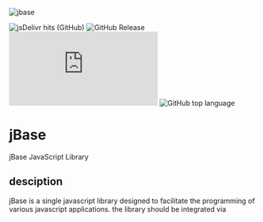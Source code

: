 ![jbase](https://github.com/k37z3r/jBase/assets/105192630/e749d4b4-9134-4307-a404-50dc0b258a55)

![jsDelivr hits (GitHub)](https://img.shields.io/jsdelivr/gh/hy/k37z3r/jBase?style=plastic&labelColor=rgb(255%2C127%2C0))
![GitHub Release](https://img.shields.io/github/v/release/k37z3r/jBase?style=plastic&labelColor=rgb(0%2C0%2C255))
![GitHub file size in bytes](https://img.shields.io/github/size/k37z3r/jBase/jBase.js?style=plastic&labelColor=rgb(0%2C255%2C0))
![GitHub top language](https://img.shields.io/github/languages/top/k37z3r/jBase?style=plastic&labelColor=rgb(255%2C255%2C0))





# jBase
jBase JavaScript Library

## desciption
jBase is a single javascript library designed to facilitate the programming of various javascript applications.
the library should be integrated via <script> in the head area.
```
<head>
    <script type="text/javascript" src="./jBase.js" defer="defer"></script>
</head>
```
or use a CDN
```
<head>
    <script type="text/javascript" src="https://cdn.jsdelivr.net/gh/k37z3r/jBase@main/jBase.js" defer="defer"></script>
</head>
```

## using

> [!NOTE]
> ### ready()
> ```
> $(document).ready(function(){
>  //codes
> });
> ```
> 
> ### each()
> ```
> $('a').each(function(e){
>     $(e).html('example text');
> }); //like forEach
> ```
> 
> ### addClass()
> ```
> $('span').addClass('red'); //set class="red"
> ```
> 
> ### removeClass()
> ```
> $('span').removeClass('red'); //remove red from class="red"
> ```
> 
> ### hasClass()
> ```
> console.log($('span').hasClass('red')) //returns true / false 
> ```
> 
> ### css()
> ```
> $('span').css({
>     color:'red'
> }) //set style="color:red;"
> ```
> 
> ### attr()
> ```
> $('#span').attr('class') //returns the classselector
> ```
> ```
> $('#span').attr('class', 'example') //set class="example"
> ```
>
> ### html()
> ```
> $('div').html() //gets the innerHTML 
> ```
> ```
> $('div').html('x') //add the innerHTML 
> ```
> 
> ### prepend()
> ```
> let h1=document.createElement('h1');
> h1.innerHTML='this is a heading';
> $('div').prepend(h1) //prepend the node
> ```
> ```
> $('div').prepend('hello') //prepend the string 
> ```
> 
> ### append()
> ```
> let h1=document.createElement('h1');
> h1.innerHTML='this is a heading';
> $('div').append(h1) //append the node
> ```
> ```
> $('div').append('hello') //append the string 
> ```
> 
> ### hide()
> ```
> $('div').hide() //set display: none;
> ```
> 
> ### show()
> ```
> $('div').show() //set display: block;
> ```
> 
> ### on()
> ```
> $('div').on('click',function(){
>     alert('message: click has been executed')
> })
> ```
> 
> ### $.ajax()
> ```
> $.ajax({
>     url:'example.php',
>     type:'post',
>     data:{
>         name:'Joydeep',
>         password: '123abc123'
>     },
>     success: function(res){
>         console.log(res)
>     }
> }) // a simple XMLHttpRequest()
> ```
> 
> ### toggleSlide()
> ```
> $("#menuopener').on("click", function(){
>     $("#menu").toggleSlide(
>         {
>             timer: "fast",  // fast = 200ms / moderate = 500ms / slow = 800ms or set time like: timer: "150ms"
>             transition: "ease", // standard = linear
>             transform: {
>                 in: "translateX(0%)", // standard = translateY(0%)
>                 out: "translateX(100%)" // standard = translateY(100%)
>             }
>         }
>     )
> });
> ```

> [!TIP]
> ### chaining
> ```
> $('span').addClass('red').removeClass('blue');
> ```
> 
> ### bind event to parent
> ```
> $(document).on('click','div',function(){
>     alert('x')
> }) 
> ```

## License
> [!IMPORTANT]
> The code is hosted and developed in the [jBase GitHub repository](https://github.com/k37z3r/jBase)
> 
> jBase © 2024 by Sven Reddemann is licensed under [Attribution-NonCommercial-ShareAlike 4.0 International](http://creativecommons.org/licenses/by-nc-sa/4.0/).

